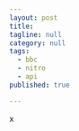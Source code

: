 ```yaml
---
layout: post
title:
tagline: null
category: null
tags:
  - bbc
  - nitro
  - api
published: true

---
```

x